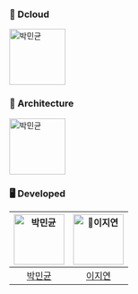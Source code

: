 
### 🍎 Dcloud
<img src="https://avatars.githubusercontent.com/DGU-Dcloud" width=100px alt="박민균"/>

### 🍎 Architecture
<img src="[https://avatars.githubusercontent.com/DGU-Dcloud](https://github.com/DGU-Dcloud/Dcloud/issues/16#issue-2260736482)" width=100px alt="박민균"/>




### 🖥️ Developed
| <img src="https://avatars.githubusercontent.com/u/86116666?v=4" width=90px alt="박민균"/>  |  <img src="https://avatars.githubusercontent.com/JiiiYeonn" width=90px alt="이지연"/> |  
| :-----: | :-----: |
| [박민균](https://github.com/parkmingyun99) |  [이지연](https://github.com/JiiiYeonn) |
